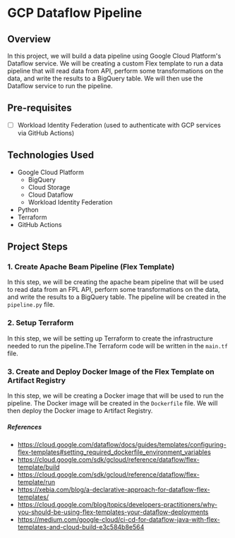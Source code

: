 # GCP Dataflow Pipeline

## Overview

In this project, we will build a data pipeline using Google Cloud Platform's Dataflow service. We will be creating a custom Flex template to run a data pipeline that will read data from API, perform some transformations on the data, and write the results to a BigQuery table. We will then use the Dataflow service to run the pipeline.

## Pre-requisites

- [ ] Workload Identity Federation (used to authenticate with GCP services via GitHub Actions)

## Technologies Used

- Google Cloud Platform
  - BigQuery
  - Cloud Storage
  - Cloud Dataflow
  - Workload Identity Federation
- Python
- Terraform
- GitHub Actions

## Project Steps

### 1. Create Apache Beam Pipeline (Flex Template)

In this step, we will be creating the apache beam pipeline that will be used to read data from an FPL API, perform some transformations on the data, and write the results to a BigQuery table. The pipeline will be created in the `pipeline.py` file.

### 2. Setup Terraform

In this step, we will be setting up Terraform to create the infrastructure needed to run the pipeline.The Terraform code will be written in the `main.tf` file.

### 3. Create and Deploy Docker Image of the Flex Template on Artifact Registry

In this step, we will be creating a Docker image that will be used to run the pipeline. The Docker image will be created in the `Dockerfile` file. We will then deploy the Docker image to Artifact Registry.

##### References

- https://cloud.google.com/dataflow/docs/guides/templates/configuring-flex-templates#setting_required_dockerfile_environment_variables
- https://cloud.google.com/sdk/gcloud/reference/dataflow/flex-template/build
- https://cloud.google.com/sdk/gcloud/reference/dataflow/flex-template/run
- https://xebia.com/blog/a-declarative-approach-for-dataflow-flex-templates/
- https://cloud.google.com/blog/topics/developers-practitioners/why-you-should-be-using-flex-templates-your-dataflow-deployments
- https://medium.com/google-cloud/ci-cd-for-dataflow-java-with-flex-templates-and-cloud-build-e3c584b8e564

